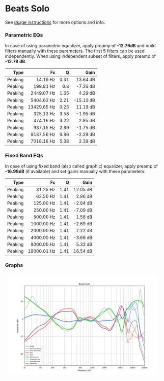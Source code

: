 # Beats Solo
See [usage instructions](https://github.com/jaakkopasanen/AutoEq#usage) for more options and info.

### Parametric EQs
In case of using parametric equalizer, apply preamp of **-12.79dB** and build filters manually
with these parameters. The first 5 filters can be used independently.
When using independent subset of filters, apply preamp of **-12.79 dB**.

| Type    | Fc          |    Q | Gain      |
|--------:|------------:|-----:|----------:|
| Peaking | 14.19 Hz    | 0.31 | 13.64 dB  |
| Peaking | 199.81 Hz   | 0.8  | -7.26 dB  |
| Peaking | 2449.07 Hz  | 1.65 | 4.29 dB   |
| Peaking | 5404.63 Hz  | 2.21 | -15.10 dB |
| Peaking | 13429.65 Hz | 0.23 | 11.19 dB  |
| Peaking | 325.13 Hz   | 3.58 | -1.95 dB  |
| Peaking | 474.16 Hz   | 3.22 | 2.95 dB   |
| Peaking | 937.15 Hz   | 2.89 | -1.75 dB  |
| Peaking | 6187.56 Hz  | 6.86 | -2.28 dB  |
| Peaking | 7018.18 Hz  | 5.38 | 2.39 dB   |

### Fixed Band EQs
In case of using fixed band (also called graphic) equalizer, apply preamp of **-16.98dB**
(if available) and set gains manually with these parameters.

| Type    | Fc          |    Q | Gain     |
|--------:|------------:|-----:|---------:|
| Peaking | 31.25 Hz    | 1.41 | 12.05 dB |
| Peaking | 62.50 Hz    | 1.41 | 2.96 dB  |
| Peaking | 125.00 Hz   | 1.41 | -2.84 dB |
| Peaking | 250.00 Hz   | 1.41 | -7.09 dB |
| Peaking | 500.00 Hz   | 1.41 | 1.58 dB  |
| Peaking | 1000.00 Hz  | 1.41 | -2.69 dB |
| Peaking | 2000.00 Hz  | 1.41 | 7.22 dB  |
| Peaking | 4000.00 Hz  | 1.41 | -3.66 dB |
| Peaking | 8000.00 Hz  | 1.41 | 5.32 dB  |
| Peaking | 16000.01 Hz | 1.41 | 16.54 dB |

### Graphs
![](./Beats%20Solo.png)